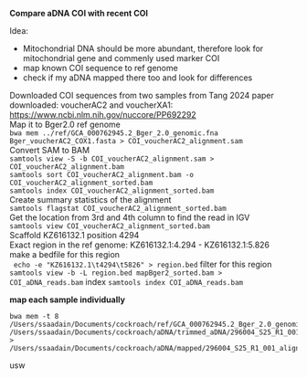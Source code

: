 **Compare aDNA COI with recent COI**


Idea:  
- Mitochondrial DNA should be more abundant, therefore look for mitochondrial gene and commenly used marker COI
- map known COI sequence to ref genome  
- check if my aDNA mapped there too and look for differences   

Downloaded COI sequences from two samples from Tang 2024 paper downloaded: voucherAC2 and voucherXA1:  
https://www.ncbi.nlm.nih.gov/nuccore/PP692292  
Map it to Bger2.0 ref genome  
```bwa mem ../ref/GCA_000762945.2_Bger_2.0_genomic.fna Bger_voucherAC2_COX1.fasta > COI_voucherAC2_alignment.sam```  
Convert SAM to BAM  
```samtools view -S -b COI_voucherAC2_alignment.sam > COI_voucherAC2_alignment.bam```  
```samtools sort COI_voucherAC2_alignment.bam -o COI_voucherAC2_alignment_sorted.bam```  
```samtools index COI_voucherAC2_alignment_sorted.bam```  
Create summary statistics of the alignment  
```samtools flagstat COI_voucherAC2_alignment_sorted.bam```  
Get the location from 3rd and 4th column to find the read in IGV  
```samtools view COI_voucherAC2_alignment_sorted.bam```  
Scaffold KZ616132.1	position 4294  
Exact region in the ref genome: KZ616132.1:4.294 - KZ616132.1:5.826  
make a bedfile for this region  
``` echo -e "KZ616132.1\t4294\t5826" > region.bed``` 
filter for this region  
```samtools view -b -L region.bed mapBger2_sorted.bam > COI_aDNA_reads.bam```
index
```samtools index COI_aDNA_reads.bam```


**map each sample individually**  
```
bwa mem -t 8 /Users/ssaadain/Documents/cockroach/ref/GCA_000762945.2_Bger_2.0_genomic.fna /Users/ssaadain/Documents/cockroach/aDNA/trimmed_aDNA/296004_S25_R1_001_trim.fastq.gz > /Users/ssaadain/Documents/cockroach/aDNA/mapped/296004_S25_R1_001_aligned.sam
```
usw  











